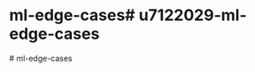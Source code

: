 # ml-edge-cases#   u 7 1 2 2 0 2 9 - m l - e d g e - c a s e s  
 #   m l - e d g e - c a s e s  
 